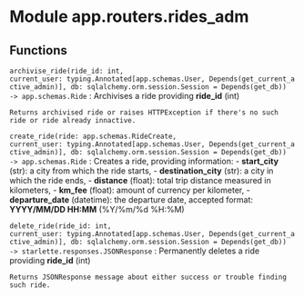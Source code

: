 Module app.routers.rides_adm
============================

Functions
---------

    
`archivise_ride(ride_id: int, current_user: typing.Annotated[app.schemas.User, Depends(get_current_active_admin)], db: sqlalchemy.orm.session.Session = Depends(get_db)) ‑> app.schemas.Ride`
:   Archivises a ride providing **ride_id** (int)
    
    Returns archivised ride or raises HTTPException if there's no such ride or ride already innactive.

    
`create_ride(ride: app.schemas.RideCreate, current_user: typing.Annotated[app.schemas.User, Depends(get_current_active_admin)], db: sqlalchemy.orm.session.Session = Depends(get_db)) ‑> app.schemas.Ride`
:   Creates a ride, providing information:
    - **start_city** (str): a city from which the ride starts,
    - **destination_city** (str): a city in which the ride ends,
    - **distance** (float): total trip distance measured in kilometers,
    - **km_fee** (float): amount of currency per kilometer,
    - **departure_date** (datetime): the departure date, accepted format: **YYYY/MM/DD HH:MM** (%Y/%m/%d %H:%M)

    
`delete_ride(ride_id: int, current_user: typing.Annotated[app.schemas.User, Depends(get_current_active_admin)], db: sqlalchemy.orm.session.Session = Depends(get_db)) ‑> starlette.responses.JSONResponse`
:   Permanently deletes a ride providing **ride_id** (int)
    
    Returns JSONResponse message about either success or trouble finding such ride.